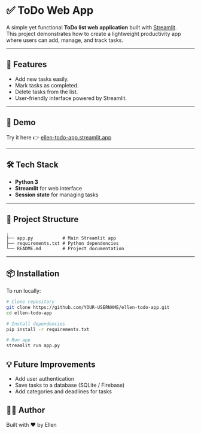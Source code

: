 # ✅ ToDo Web App

A simple yet functional **ToDo list web application** built with [Streamlit](https://streamlit.io/).  
This project demonstrates how to create a lightweight productivity app where users can add, manage, and track tasks.

---

## 🌟 Features
- Add new tasks easily.
- Mark tasks as completed.
- Delete tasks from the list.
- User-friendly interface powered by Streamlit.

---

## 🚀 Demo
Try it here 👉 [ellen-todo-app.streamlit.app](https://ellen-todo-app.streamlit.app/)

---

## 🛠️ Tech Stack
- **Python 3**
- **Streamlit** for web interface
- **Session state** for managing tasks

---

## 📂 Project Structure
```
.
├── app.py           # Main Streamlit app
├── requirements.txt # Python dependencies
└── README.md        # Project documentation
```

---

## 📦 Installation
To run locally:
```bash
# Clone repository
git clone https://github.com/YOUR-USERNAME/ellen-todo-app.git
cd ellen-todo-app

# Install dependencies
pip install -r requirements.txt

# Run app
streamlit run app.py
```

## 💡 Future Improvements
- Add user authentication
- Save tasks to a database (SQLite / Firebase)
- Add categories and deadlines for tasks

## 🧑‍💻 Author
Built with ❤️ by Ellen

